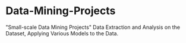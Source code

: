 # Data-Mining-Projects
"Small-scale Data Mining Projects"
Data Extraction and Analysis on the Dataset, Applying Various Models to the Data. 
